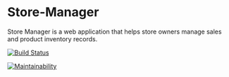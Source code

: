 # Store-Manager
Store Manager is a web application that helps store owners manage sales and product inventory records.

[![Build Status](https://travis-ci.com/TheDrizzyWay/Store-Manager.svg?branch=travistest)](https://travis-ci.com/TheDrizzyWay/Store-Manager)

[![Maintainability](https://api.codeclimate.com/v1/badges/a99a88d28ad37a79dbf6/maintainability)](https://codeclimate.com/github/TheDrizzyWay/Store-Manager/maintainability)
